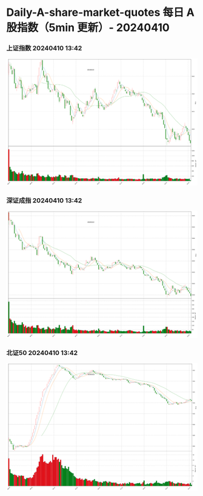 
# Daily-A-share-market-quotes 每日 A 股指数（5min 更新）- 20240410

### 上证指数 20240410 13:42
![](./fig/2024/4/20240410-sh000001.png)

### 深证成指 20240410 13:42
![](./fig/2024/4/20240410-sz399001.png)

### 北证50 20240410 13:42
![](./fig/2024/4/20240410-bj899050.png)

